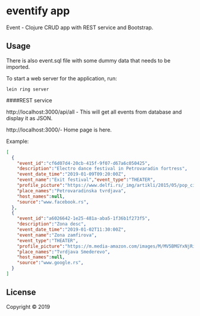 # eventify app

Event - Clojure CRUD app with REST service and Bootstrap.

## Usage

There is also event.sql file with some dummy data that needs to be imported.

To start a web server for the application, run:
```
lein ring server
```

####REST service

http://localhost:3000/api/all - This will get all events from database and display it as JSON.

http://localhost:3000/- Home page is here.

Example:

```JSON
[
  {
    "event_id":"cf6d07d4-20cb-415f-9f07-d67a6c050425",
    "description":"Electro dance festival in Petrovaradin fortress",
    "event_date_time":"2019-01-09T09:20:00Z",
    "event_name":"Exit festival","event_type":"THEATER",
    "profile_picture":"https://www.delfi.rs/_img/artikli/2015/05/pop_cira_i_pop_spira_vv.jpg",
    "place_names":"Petrovaradinska tvrdjava",
    "host_names":null,
    "source":"www.facebook.rs",
  },
  {
    "event_id":"a6026642-1e25-481a-aba5-1f36b1f273f5",
    "description":"Zona desc",
    "event_date_time":"2019-01-02T11:30:00Z",
    "event_name":"Zona zamfirova",
    "event_type":"THEATER",
    "profile_picture":"https://m.media-amazon.com/images/M/MV5BMGYxNjRiMTYtYWZmYi00ODg1LWI2Y2UtMzUyMmRhMTcwZjNhXkEyXkFqcGdeQXVyMzIwMTIwODc@._V1_.jpg",
    "place_names":"Tvrdjava Smederevo",
    "host_names":null,
    "source":"www.google.rs",
  }
]
```
## License

Copyright © 2019